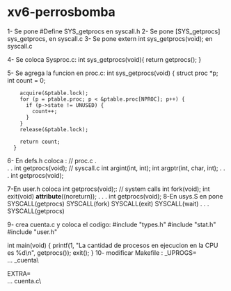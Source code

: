 # xv6-perrosbomba

1-  Se pone #Define SYS_getprocs  en syscall.h 
2-  Se pone  [SYS_getprocs]   sys_getprocs, en syscall.c
3-  Se pone  extern int sys_getprocs(void); en syscall.c

4- Se coloca Sysproc.c:
        int sys_getprocs(void){
      return getprocs();
    }

5-  Se agrega la funcion  en proc.c:
      int sys_getprocs(void) {
        struct proc *p;
        int count = 0;

        acquire(&ptable.lock);
        for (p = ptable.proc; p < &ptable.proc[NPROC]; p++) {
          if (p->state != UNUSED) {
            count++;
          }
        }
        release(&ptable.lock);

        return count;
      } 

6- En defs.h coloca :
  // proc.c
  .  
  .
  .
  int             getprocs(void);
  // syscall.c
  int             argint(int, int);
  int             argptr(int, char, int);
  .
  .
  .
  int             getprocs(void);

7-En user.h coloca int getprocs(void);:
  // system calls
      int fork(void);
      int exit(void) __attribute__((noreturn));
      .
      .
      .
      int getprocs(void);
8-En usys.S  en pone SYSCALL(getprocs)
  SYSCALL(fork)
  SYSCALL(exit)
  SYSCALL(wait)
  .
  .
  .
  SYSCALL(getprocs)      

9-  crea cuenta.c y coloca el codigo:
  #include "types.h"
  #include "stat.h"
  #include "user.h"

  int main(void) {
    printf(1, "La cantidad de procesos en ejecucion en la CPU es %d\n", getprocs());
    exit();
  }
10- modificar Makefile :
  _UPROGS=\
  ...
  _cuenta\

  EXTRA=\
  ...
  cuenta.c\
